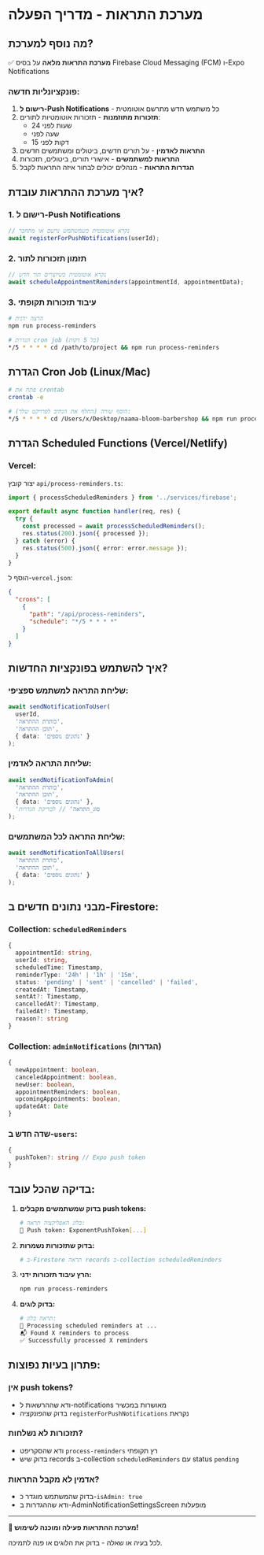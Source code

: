 # מערכת התראות - מדריך הפעלה

## מה נוסף למערכת?

✅ **מערכת התראות מלאה** על בסיס Firebase Cloud Messaging (FCM) ו-Expo Notifications

### פונקציונליות חדשה:

1. **רישום ל-Push Notifications** - כל משתמש חדש מתרשם אוטומטית
2. **תזכורות מתוזמנות** - תזכורות אוטומטיות לתורים:
   - 24 שעות לפני
   - שעה לפני
   - 15 דקות לפני
3. **התראות לאדמין** - על תורים חדשים, ביטולים ומשתמשים חדשים
4. **התראות למשתמשים** - אישורי תורים, ביטולים, תזכורות
5. **הגדרות התראות** - מנהלים יכולים לבחור איזה התראות לקבל

## איך מערכת ההתראות עובדת?

### 1. רישום ל-Push Notifications
```typescript
// נקרא אוטומטית כשמשתמש נרשם או מתחבר
await registerForPushNotifications(userId);
```

### 2. תזמון תזכורות לתור
```typescript
// נקרא אוטומטית כשיוצרים תור חדש
await scheduleAppointmentReminders(appointmentId, appointmentData);
```

### 3. עיבוד תזכורות תקופתי
```bash
# הרצה ידנית
npm run process-reminders

# הגדרת cron job (כל 5 דקות)
*/5 * * * * cd /path/to/project && npm run process-reminders
```

## הגדרת Cron Job (Linux/Mac)

```bash
# פתח את crontab
crontab -e

# הוסף שורה (החלף את הנתיב לפרויקט שלך):
*/5 * * * * cd /Users/x/Desktop/naama-bloom-barbershop && npm run process-reminders >> /tmp/reminders.log 2>&1
```

## הגדרת Scheduled Functions (Vercel/Netlify)

### Vercel:
יצור קובץ `api/process-reminders.ts`:
```typescript
import { processScheduledReminders } from '../services/firebase';

export default async function handler(req, res) {
  try {
    const processed = await processScheduledReminders();
    res.status(200).json({ processed });
  } catch (error) {
    res.status(500).json({ error: error.message });
  }
}
```

הוסף ל-`vercel.json`:
```json
{
  "crons": [
    {
      "path": "/api/process-reminders",
      "schedule": "*/5 * * * *"
    }
  ]
}
```

## איך להשתמש בפונקציות החדשות?

### שליחת התראה למשתמש ספציפי:
```typescript
await sendNotificationToUser(
  userId,
  'כותרת ההתראה',
  'תוכן ההתראה',
  { data: 'נתונים נוספים' }
);
```

### שליחת התראה לאדמין:
```typescript
await sendNotificationToAdmin(
  'כותרת ההתראה',
  'תוכן ההתראה',
  { data: 'נתונים נוספים' },
  'סוג_התראה' // לבדיקת הגדרות
);
```

### שליחת התראה לכל המשתמשים:
```typescript
await sendNotificationToAllUsers(
  'כותרת ההתראה',
  'תוכן ההתראה',
  { data: 'נתונים נוספים' }
);
```

## מבני נתונים חדשים ב-Firestore:

### Collection: `scheduledReminders`
```typescript
{
  appointmentId: string,
  userId: string,
  scheduledTime: Timestamp,
  reminderType: '24h' | '1h' | '15m',
  status: 'pending' | 'sent' | 'cancelled' | 'failed',
  createdAt: Timestamp,
  sentAt?: Timestamp,
  cancelledAt?: Timestamp,
  failedAt?: Timestamp,
  reason?: string
}
```

### Collection: `adminNotifications` (הגדרות)
```typescript
{
  newAppointment: boolean,
  canceledAppointment: boolean,
  newUser: boolean,
  appointmentReminders: boolean,
  upcomingAppointments: boolean,
  updatedAt: Date
}
```

### שדה חדש ב-`users`:
```typescript
{
  pushToken?: string // Expo push token
}
```

## בדיקה שהכל עובד:

1. **בדוק שמשתמשים מקבלים push tokens:**
   ```bash
   # בלוג האפליקציה תראה:
   📱 Push token: ExponentPushToken[...]
   ```

2. **בדוק שתזכורות נשמרות:**
   ```bash
   # ב-Firestore תראה records ב-collection scheduledReminders
   ```

3. **הרץ עיבוד תזכורות ידני:**
   ```bash
   npm run process-reminders
   ```

4. **בדוק לוגים:**
   ```bash
   # תראה בלוג:
   🔄 Processing scheduled reminders at ...
   📬 Found X reminders to process
   ✅ Successfully processed X reminders
   ```

## פתרון בעיות נפוצות:

### אין push tokens?
- ודא שההרשאות ל-notifications מאושרות במכשיר
- בדוק שהפונקציה `registerForPushNotifications` נקראת

### תזכורות לא נשלחות?
- ודא שהסקריפט `process-reminders` רץ תקופתי
- בדוק שיש records ב-collection `scheduledReminders` עם status `pending`

### אדמין לא מקבל התראות?
- בדוק שהמשתמש מוגדר כ-`isAdmin: true`
- ודא שההגדרות ב-AdminNotificationSettingsScreen מופעלות

---

**🎉 מערכת ההתראות פעילה ומוכנה לשימוש!**

לכל בעיה או שאלה - בדוק את הלוגים או פנה לתמיכה.